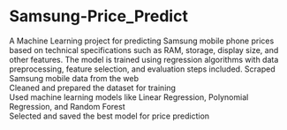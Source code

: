 # Samsung-Price_Predict
A Machine Learning project for predicting Samsung mobile phone prices based on technical specifications such as RAM, storage, display size, and other features. The model is trained using regression algorithms with data preprocessing, feature selection, and evaluation steps included.
 Scraped Samsung mobile data from the web  
 Cleaned and prepared the dataset for training  
Used machine learning models like Linear Regression, Polynomial Regression, and Random Forest  
Selected and saved the best model for price prediction
